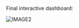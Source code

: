 Final interactive dashboard:

![IMAGE2](https://user-images.githubusercontent.com/78040711/217442211-57f74e23-b16c-408f-bd6e-700b368aae2d.png)
